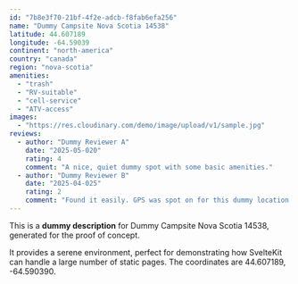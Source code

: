 ```yaml
---
id: "7b8e3f70-21bf-4f2e-adcb-f8fab6efa256"
name: "Dummy Campsite Nova Scotia 14538"
latitude: 44.607189
longitude: -64.59039
continent: "north-america"
country: "canada"
region: "nova-scotia"
amenities:
  - "trash"
  - "RV-suitable"
  - "cell-service"
  - "ATV-access"
images:
  - "https://res.cloudinary.com/demo/image/upload/v1/sample.jpg"
reviews:
  - author: "Dummy Reviewer A"
    date: "2025-05-020"
    rating: 4
    comment: "A nice, quiet dummy spot with some basic amenities."
  - author: "Dummy Reviewer B"
    date: "2025-04-025"
    rating: 2
    comment: "Found it easily. GPS was spot on for this dummy location."
---
```


This is a **dummy description** for Dummy Campsite Nova Scotia 14538, generated for the proof of concept.

It provides a serene environment, perfect for demonstrating how SvelteKit can handle a large number of static pages. The coordinates are 44.607189, -64.590390.
